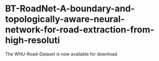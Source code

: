 # BT-RoadNet-A-boundary-and-topologically-aware-neural-network-for-road-extraction-from-high-resoluti
The WHU-Road-Dataset is now available for download.
